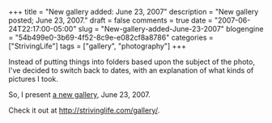 +++
title = "New gallery added: June 23, 2007"
description = "New gallery posted; June 23, 2007."
draft = false
comments = true
date = "2007-06-24T22:17:00-05:00"
slug = "New-gallery-added-June-23-2007"
blogengine = "54b499e0-3b69-4f52-8c9e-e082cf8a8786"
categories = ["StrivingLife"]
tags = ["gallery", "photography"]
+++

<p>
Instead of putting things into folders based upon the subject of the photo, I&#39;ve decided to switch back to dates, with an explanation of what kinds of pictures I took.<!--more-->
</p>
<p>
So, I present <a href="/gallery/">a new gallery</a>, June 23, 2007.
</p>
<p>
Check it out at <a href="/gallery/">http://strivinglife.com/gallery/</a>.
</p>

